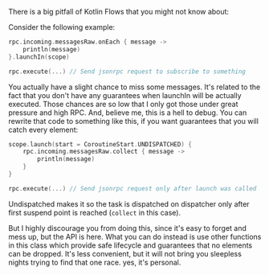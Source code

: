 There is a big pitfall of Kotlin Flows that you might not know about:

Consider the following example:

```kotlin
rpc.incoming.messagesRaw.onEach { message ->
    println(message)
}.launchIn(scope)

rpc.execute(...) // Send jsonrpc request to subscribe to something
```

You actually have a slight chance to miss some messages. It's related
to the fact that you don't have any guarantees when launchIn will
be actually executed.
Those chances are so low that I only got those under great pressure and
high RPC. And, believe me, this is a hell to debug. You can rewrite that
code to something like this, if you want guarantees that you will catch
every element:

```kotlin
scope.launch(start = CoroutineStart.UNDISPATCHED) {
    rpc.incoming.messagesRaw.collect { message ->
        println(message)
    }
}

rpc.execute(...) // Send jsonrpc request only after launch was called
```

Undispatched makes it so the task is dispatched on dispatcher only after
first suspend point is reached (`collect` in this case).

But I highly discourage you from doing this, since it's easy to forget
and mess up, but the API is here. What you can do instead is use
other functions in this class which provide safe lifecycle and
guarantees that no elements can be dropped. It's less convenient, but
it will not bring you sleepless nights trying to find that one race.
yes, it's personal.
